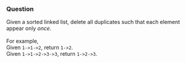 ### Question
Given a sorted linked list, delete all duplicates such that each element appear only *once*.<br/><br/>
For example,<br/>
Given `1->1->2`, return `1->2`.<br/>
Given `1->1->2->3->3`, return `1->2->3`.
